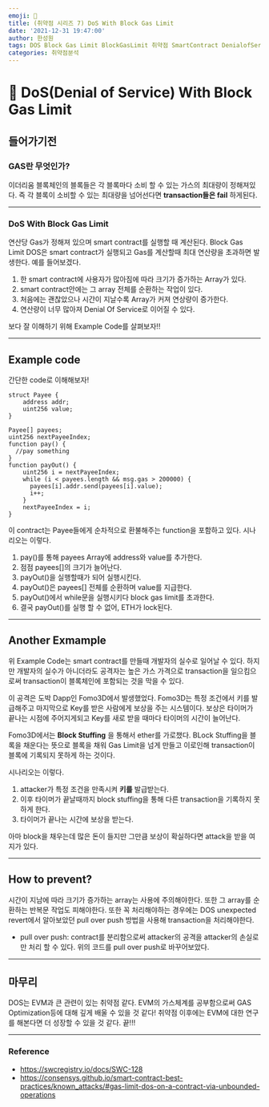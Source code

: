 ```yaml
---
emoji: 🧢
title: (취약점 시리즈 7) DoS With Block Gas Limit
date: '2021-12-31 19:47:00'
author: 한성원
tags: DOS Block Gas Limit BlockGasLimit 취약점 SmartContract DenialofService
categories: 취약점분석
---
```



# 👋 DoS(Denial of Service) With Block Gas Limit

## 들어가기전
### GAS란 무엇인가?
이더리움 블록체인의 블록들은 각 블록마다 소비 할 수 있는 가스의 최대량이 정해져있다. 즉 각 블록이 소비할 수 있는 최대량을 넘어선다면 __transaction들은 fail__ 하게된다.

- - -

### DoS With Block Gas Limit
연산당 Gas가 정해져 있으며 smart contract를 실행할 때 계산된다. Block Gas Limit DOS은 smart contract가 실행되고 Gas를 계산할때 최대 연산량을 초과하면 발생한다. 
예를 들어보겠다.
1. 한 smart contract에 사용자가 많아짐에 따라 크기가 증가하는 Array가 있다.
2. smart contract안에는 그 array 전체를 순환하는 작업이 있다.
3. 처음에는 괜찮았으나 시간이 지날수록 Array가 커져 연상량이 증가한다.
4. 연산량이 너무 많아져 Denial Of Service로 이어질 수 있다. 

보다 잘 이해하기 위해 Example Code를 살펴보자!!
- - -

## Example code
간단한 code로 이해해보자!
```solidity
struct Payee {
    address addr;
    uint256 value;
}

Payee[] payees;
uint256 nextPayeeIndex;
function pay() {
  //pay something
}
function payOut() {
    uint256 i = nextPayeeIndex;
    while (i < payees.length && msg.gas > 200000) {
      payees[i].addr.send(payees[i].value);
      i++;
    }
    nextPayeeIndex = i;
}
```
이 contract는 Payee들에게 순차적으로 환불해주는 function을 포함하고 있다.
시나리오는 이렇다.
1. pay()를  통해 payees Array에 address와 value를 추가한다.
2. 점점 payees[]의 크기가 늘어난다.
3. payOut()을 실행할때가 되어 실행시킨다.
4. payOut()은 payees[] 전체를 순환하며 value를 지급한다.
5. payOut()에서 while문을 실행시키다 block gas limit를 초과한다.
6. 결국 payOut()를 실행 할 수 없어, ETH가 lock된다.

- - -
## Another Exmample
위 Example Code는 smart contract를 만들때 개발자의 실수로 일어날 수 있다.
하지만 개발자의 실수가 아니더라도 공격자는 높은 가스 가격으로 transaction을 일으킴으로써 transaction이 블록체인에 포함되는 것을 막을 수 있다. 

이 공격은 도박 Dapp인 Fomo3D에서 발생했었다. Fomo3D는 특정 조건에서 키를 발급해주고 마지막으로 Key를 받은 사람에게 보상을 주는 시스템이다. 보상은 타이머가 끝나는 시점에 주어지게되고 Key를 새로 받을 때마다 타이머의 시간이 늘어난다.

Fomo3D에서는 __Block Stuffing__ 을 통해서 ether를 가로챘다. BLock Stuffing을 블록을 채운다는 뜻으로 블록을 채워 Gas Limit을 넘게 만들고 이로인해 transaction이 블록에 기록되지 못하게 하는 것이다. 

시나리오는 이렇다.
1. attacker가 특정 조건을 만족시켜 __키를__ 발급받는다. 
2. 이후 타이머가 끝날때까지 block stuffing을 통해 다른 transaction을 기록하지 못하게 한다.
3. 타이머가 끝나는 시간에 보상을 받는다.

아마 block을 채우는데 많은 돈이 들지만 그만큼 보상이 확실하다면 attack을 받을 여지가 있다.

- - -

## How to prevent?
시간이 지남에 따라 크기가 증가하는 array는 사용에 주의해야한다. 또한 그 array를 순환하는 반복문 작업도 피해야한다.
또한 꼭 처리해야하는 경우에는 DOS unexpected revert에서 알아보았던 pull over push 방법을 사용해 transaction을 처리해야한다.
- pull over push: contract를 분리함으로써 attacker의 공격을 attacker의 손실로만 처리 할 수 있다. 위의 코드를 pull over push로 바꾸어보았다.

- - -

## 마무리
DOS는 EVM과 큰 관련이 있는 취약점 같다. EVM의 가스체계를 공부함으로써 GAS Optimization등에 대해 깊게 배울 수 있을 것 같다! 취약점 이후에는 EVM에 대한 연구를 해본다면 더 성장할 수 있을 것 같다. 끝!!!
- - -

### Reference
- https://swcregistry.io/docs/SWC-128
- https://consensys.github.io/smart-contract-best-practices/known_attacks/#gas-limit-dos-on-a-contract-via-unbounded-operations


```toc

```